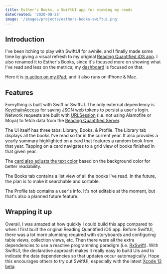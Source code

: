 ```yaml
---
title: Esther's Books, a SwiftUI app for viewing my reads
dateCreated: '2020-08-25'
image: '/images/projects/esthers-books-swiftui.png'
---
```


## Introduction

I've been itching to play with SwiftUI for awhile, and I finally made some time by giving a visual refresh to my original [Reading Quantified iOS app](/blog/2019-06-11-reading-quantifed-ios-edition/). I also renamed it to Esther's Books, since it's focused more on showing what I've read and less on the metrics; my [dashboard](http://esthermakes.tech/reading-quantified/) is focused on that.

Here it is [in action on my iPad](https://www.instagram.com/p/CES262hDjM-/?utm_source=ig_web_copy_link), and it also runs on iPhone & Mac.

## Features

Everything is built with Swift or SwiftUI. The only external dependency is [KeychainAccess](https://github.com/kishikawakatsumi/KeychainAccess) for saving JSON web tokens to persist a user's login. Network requests are built with [URLSession](https://developer.apple.com/documentation/foundation/urlsession) (i.e. not using Alamofire or Moya) to fetch data from the [Reading Quantified Server](https://github.com/estherjk/reading-quantified-server).

The UI itself has three tabs: Library, Books, & Profile. The Library tab displays all the books I've read so far in the current year. It also provides a yearly summary highlighted on a card that features a random book from that year. Tapping on a card navigates to a grid view of books finished in that given year.

The [card also adjusts the text color](https://www.instagram.com/p/CD-UUc3jo9B/?utm_source=ig_web_copy_link) based on the background color for better readability.

The Books tab contains a list view of all the books I've read. In the future, the plan is to make it searchable and sortable.

The Profile tab contains a user's info. It's not editable at the moment, but that's also a planned future feature.

## Wrapping it up

Overall, I was amazed at how quickly I could build this app compared to when I first built the original Reading Quantified iOS app. Before SwiftUI, there was a lot more plumbing required with storyboards and configuring table views, collection views, etc. Then there were all the extra dependencies to use a reactive programming paradigm (i.e. [RxSwift](https://github.com/ReactiveX/RxSwift)). With SwiftUI, the declarative approach makes it really easy to build UIs and to indicate the data dependencies so that updates occur automagically. Hope this encourages others to try out SwiftUI, especially with the latest [Xcode 12 beta](https://developer.apple.com/xcode/).
